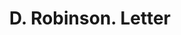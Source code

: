 ---
doi: 10.7916/D8H14D1Z
date_other: '1918'
date_other_textual: '1918'
form: correspondence
genre:
- Letters (correspondence)
name:
- D. Robinson
object_in_context_url: https://biggert.cul.columbia.edu/items/view/ave_biggert_00606
subject_hierarchical_geographic:
- Detroit, Michigan, United States
subject_name:
- D. Robinson
title: D. Robinson. Letter
sort_title: D. Robinson. Letter
call_number: ave_biggert_00606
coordinates:
- 42.331388888888895,-83.04583333333333
pid: ave_biggert_00606
identifiers: ave_biggert_00606
thumbnail: https://derivativo-3.library.columbia.edu/iiif/2/ldpd:343574/full/!256,256/0/native.jpg
permalink: /biggert/ave_biggert_00606/
layout: iiif-image-page
---